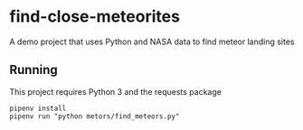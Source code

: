  # find-close-meteorites
A demo project that uses Python and NASA data to find meteor landing sites

## Running

This project requires Python 3 and the requests package

```
pipenv install
pipenv run "python metors/find_meteors.py"
```

